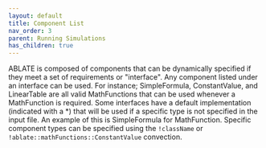 ```yaml
---
layout: default
title: Component List
nav_order: 3
parent: Running Simulations
has_children: true
---
```


ABLATE is composed of components that can be dynamically specified if they meet a set of requirements or "interface".  Any component listed under an interface can be used.  For instance; SimpleFormula, ConstantValue, and LinearTable are all valid MathFunctions that can be used whenever a MathFunction is required.  Some interfaces have a default implementation (indicated with a *) that will be used if a specific type is not specified in the input file. An example of this is SimpleFormula for MathFunction.  Specific component types can be specified using the `!className` or `!ablate::mathFunctions::ConstantValue` convection.